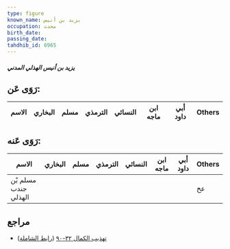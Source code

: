 ```yaml
---
type: figure
known_name: يزيد بن أنيس
occupation: محدث
birth_date:
passing_date:
tahdhib_id: 6965
---
```

##### يزيد بن أنيس الهذلي المدني

## رَوَى عَن:
| الاسم | البخاري | مسلم | الترمذي | النسائي | ابن ماجه | أبي داود | Others |
| ----- | ------- | ---- | ------- | ------- | -------- | -------- | ------ |
## رَوَى عَنه:
| الاسم                | البخاري | مسلم | الترمذي | النسائي | ابن ماجه | أبي داود | Others |
| -------------------- | ------- | ---- | ------- | ------- | -------- | -------- | ------ |
| مسلم بْن جندب الهذلي |         |      |         |         |          |          | عخ     |
## مراجع
- [تهذيب الكمال ٣٢-٩٠](obsidian://open?vault=Tahdhib-al-Kamal&file=Figures/٦٩٦٥-يزيد%20بن%20أنيس%20الهذلي%20المدني) ([رابط الشاملة](https://shamela.ws/book/3722/17204))